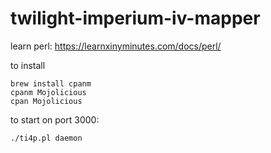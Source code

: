 # twilight-imperium-iv-mapper

learn perl: https://learnxinyminutes.com/docs/perl/

to install
```
brew install cpanm
cpanm Mojolicious
cpan Mojolicious
```

to start on port 3000:
```
./ti4p.pl daemon
```
